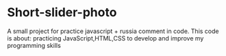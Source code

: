 # Short-slider-photo
A small project for practice javascript + russia comment in code.
This code is about: practicing JavaScript,HTML,CSS 
to develop and improve my programming skills 
